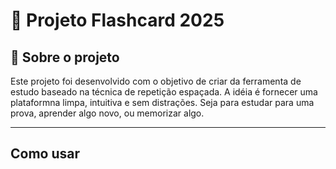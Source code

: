 # 🧠 Projeto Flashcard 2025

## 🎯 Sobre o projeto
Este projeto foi desenvolvido com o objetivo de criar da ferramenta de estudo baseado na técnica de repetição espaçada.
A idéia é fornecer uma plataformna limpa, intuitiva e sem distrações.
Seja para estudar para uma prova, aprender algo novo, ou memorizar algo.

- - -

## Como usar